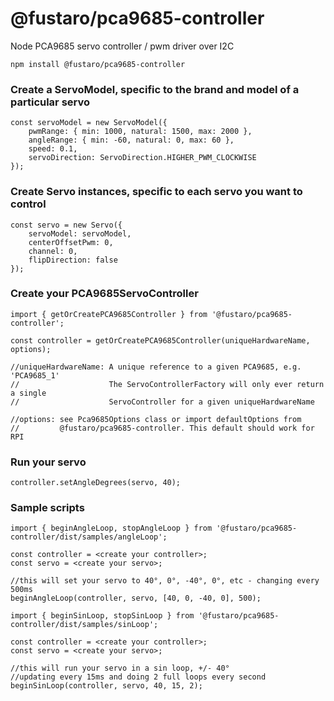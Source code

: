 # @fustaro/pca9685-controller

Node PCA9685 servo controller / pwm driver over I2C

```npm install @fustaro/pca9685-controller```

### Create a ServoModel, specific to the brand and model of a particular servo

```
const servoModel = new ServoModel({
    pwmRange: { min: 1000, natural: 1500, max: 2000 },
    angleRange: { min: -60, natural: 0, max: 60 },
    speed: 0.1,
    servoDirection: ServoDirection.HIGHER_PWM_CLOCKWISE
});
```

### Create Servo instances, specific to each servo you want to control

```
const servo = new Servo({
    servoModel: servoModel,
    centerOffsetPwm: 0,
    channel: 0,
    flipDirection: false
});
```

### Create your PCA9685ServoController

```
import { getOrCreatePCA9685Controller } from '@fustaro/pca9685-controller';

const controller = getOrCreatePCA9685Controller(uniqueHardwareName, options);

//uniqueHardwareName: A unique reference to a given PCA9685, e.g. 'PCA9685_1' 
//                    The ServoControllerFactory will only ever return a single
//                    ServoController for a given uniqueHardwareName

//options: see Pca9685Options class or import defaultOptions from
//         @fustaro/pca9685-controller. This default should work for RPI
```

### Run your servo

```
controller.setAngleDegrees(servo, 40);
```

### Sample scripts

```
import { beginAngleLoop, stopAngleLoop } from '@fustaro/pca9685-controller/dist/samples/angleLoop';

const controller = <create your controller>;
const servo = <create your servo>;

//this will set your servo to 40°, 0°, -40°, 0°, etc - changing every 500ms
beginAngleLoop(controller, servo, [40, 0, -40, 0], 500);
```

```
import { beginSinLoop, stopSinLoop } from '@fustaro/pca9685-controller/dist/samples/sinLoop';

const controller = <create your controller>;
const servo = <create your servo>;

//this will run your servo in a sin loop, +/- 40°
//updating every 15ms and doing 2 full loops every second
beginSinLoop(controller, servo, 40, 15, 2);
```